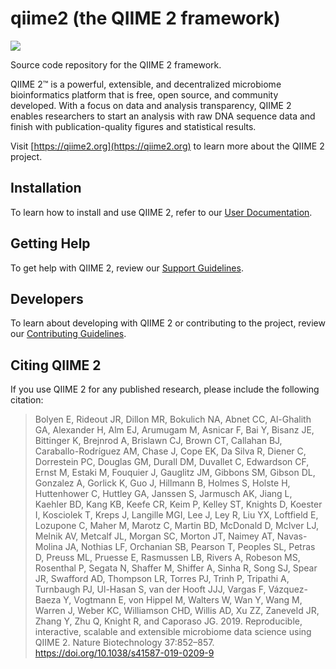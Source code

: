 # qiime2 (the QIIME 2 framework)

![](https://github.com/qiime2/qiime2/workflows/ci-dev/badge.svg)

Source code repository for the QIIME 2 framework.

QIIME 2™ is a powerful, extensible, and decentralized microbiome bioinformatics
platform that is free, open source, and community developed. With a focus on
data and analysis transparency, QIIME 2 enables researchers to start an
analysis with raw DNA sequence data and finish with publication-quality figures
and statistical results.

Visit [https://qiime2.org](https://qiime2.org) to learn more about the QIIME 2
project.

## Installation

To learn how to install and use QIIME 2, refer to our [User Documentation](https://docs.qiime2.org/).

## Getting Help

To get help with QIIME 2, review our [Support Guidelines](https://github.com/qiime2/.github/blob/main/SUPPORT.md).

## Developers

To learn about developing with QIIME 2 or contributing to the project, review our [Contributing Guidelines](https://github.com/qiime2/.github/blob/main/CONTRIBUTING.md).

## Citing QIIME 2

If you use QIIME 2 for any published research, please include the following
citation:

> Bolyen E, Rideout JR, Dillon MR, Bokulich NA, Abnet CC, Al-Ghalith GA, Alexander H, Alm EJ, Arumugam M, Asnicar F, Bai Y, Bisanz JE, Bittinger K, Brejnrod A, Brislawn CJ, Brown CT, Callahan BJ, Caraballo-Rodríguez AM, Chase J, Cope EK, Da Silva R, Diener C, Dorrestein PC, Douglas GM, Durall DM, Duvallet C, Edwardson CF, Ernst M, Estaki M, Fouquier J, Gauglitz JM, Gibbons SM, Gibson DL, Gonzalez A, Gorlick K, Guo J, Hillmann B, Holmes S, Holste H, Huttenhower C, Huttley GA, Janssen S, Jarmusch AK, Jiang L, Kaehler BD, Kang KB, Keefe CR, Keim P, Kelley ST, Knights D, Koester I, Kosciolek T, Kreps J, Langille MGI, Lee J, Ley R, Liu YX, Loftfield E, Lozupone C, Maher M, Marotz C, Martin BD, McDonald D, McIver LJ, Melnik AV, Metcalf JL, Morgan SC, Morton JT, Naimey AT, Navas-Molina JA, Nothias LF, Orchanian SB, Pearson T, Peoples SL, Petras D, Preuss ML, Pruesse E, Rasmussen LB, Rivers A, Robeson MS, Rosenthal P, Segata N, Shaffer M, Shiffer A, Sinha R, Song SJ, Spear JR, Swafford AD, Thompson LR, Torres PJ, Trinh P, Tripathi A, Turnbaugh PJ, Ul-Hasan S, van der Hooft JJJ, Vargas F, Vázquez-Baeza Y, Vogtmann E, von Hippel M, Walters W, Wan Y, Wang M, Warren J, Weber KC, Williamson CHD, Willis AD, Xu ZZ, Zaneveld JR, Zhang Y, Zhu Q, Knight R, and Caporaso JG. 2019. Reproducible, interactive, scalable and extensible microbiome data science using QIIME 2. Nature Biotechnology 37:852–857. https://doi.org/10.1038/s41587-019-0209-9
